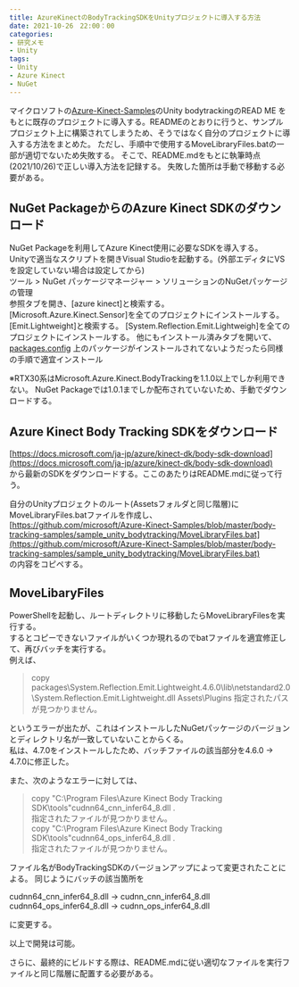 ```yaml
---
title: AzureKinectのBodyTrackingSDKをUnityプロジェクトに導入する方法
date: 2021-10-26　22:00：00
categories:
- 研究メモ
- Unity
tags:
- Unity
- Azure Kinect
- NuGet
---
```


マイクロソフトの[Azure-Kinect-Samples](https://github.com/microsoft/Azure-Kinect-Samples/tree/master/body-tracking-samples/sample_unity_bodytracking)のUnity bodytrackingのREAD ME をもとに既存のプロジェクトに導入する。READMEのとおりに行うと、サンプルプロジェクト上に構築されてしまうため、そうではなく自分のプロジェクトに導入する方法をまとめた。
ただし、手順中で使用するMoveLibraryFiles.batの一部が適切でないため失敗する。
そこで、README.mdをもとに執筆時点(2021/10/26)で正しい導入方法を記録する。
失敗した箇所は手動で移動する必要がある。


## NuGet PackageからのAzure Kinect SDKのダウンロード
NuGet Packageを利用してAzure Kinect使用に必要なSDKを導入する。  
Unityで適当なスクリプトを開きVisual Studioを起動する。(外部エディタにVSを設定していない場合は設定してから)  
ツール > NuGet パッケージマネージャー > ソリューションのNuGetパッケージの管理  
参照タブを開き、[azure kinect]と検索する。  
[Microsoft.Azure.Kinect.Sensor]を全てのプロジェクトにインストールする。
[Emit.Lightweight]と検索する。
[System.Reflection.Emit.Lightweigh]を全てのプロジェクトにインストールする。
他にもインストール済みタブを開いて、[packages.config](https://github.com/microsoft/Azure-Kinect-Samples/blob/master/body-tracking-samples/sample_unity_bodytracking/packages.config)
上のパッケージがインストールされてないようだったら同様の手順で適宜インストール

※RTX30系はMicrosoft.Azure.Kinect.BodyTrackingを1.1.0以上でしか利用できない。
NuGet Packageでは1.0.1までしか配布されていないため、手動でダウンロードする。

## Azure Kinect Body Tracking SDKをダウンロード

[https://docs.microsoft.com/ja-jp/azure/kinect-dk/body-sdk-download](https://docs.microsoft.com/ja-jp/azure/kinect-dk/body-sdk-download)  
から最新のSDKをダウンロードする。ここのあたりはREADME.mdに従って行う。  

自分のUnityプロジェクトのルート(Assetsフォルダと同じ階層)にMoveLibraryFiles.batファイルを作成し、  
[https://github.com/microsoft/Azure-Kinect-Samples/blob/master/body-tracking-samples/sample_unity_bodytracking/MoveLibraryFiles.bat](https://github.com/microsoft/Azure-Kinect-Samples/blob/master/body-tracking-samples/sample_unity_bodytracking/MoveLibraryFiles.bat)  
の内容をコピペする。


## MoveLibaryFiles
PowerShellを起動し、ルートディレクトリに移動したらMoveLibraryFilesを実行する。  
するとコピーできないファイルがいくつか現れるのでbatファイルを適宜修正して、再びバッチを実行する。  
例えば、
> copy packages\System.Reflection.Emit.Lightweight.4.6.0\lib\netstandard2.0\System.Reflection.Emit.Lightweight.dll Assets\Plugins
指定されたパスが見つかりません。

というエラーが出たが、これはインストールしたNuGetパッケージのバージョンとディレクトリ名が一致していないことからくる。  
私は、4.7.0をインストールしたため、バッチファイルの該当部分を4.6.0 -> 4.7.0に修正した。

また、次のようなエラーに対しては、
>copy "C:\Program Files\Azure Kinect Body Tracking SDK\tools\"cudnn64_cnn_infer64_8.dll .\
指定されたファイルが見つかりません。  
>copy "C:\Program Files\Azure Kinect Body Tracking SDK\tools\"cudnn64_ops_infer64_8.dll .\
指定されたファイルが見つかりません。

ファイル名がBodyTrackingSDKのバージョンアップによって変更されたことによる。
同じようにバッチの該当箇所を  

cudnn64_cnn_infer64_8.dll -> cudnn_cnn_infer64_8.dll  
cudnn64_ops_infer64_8.dll -> cudnn_ops_infer64_8.dll  

に変更する。

以上で開発は可能。

さらに、最終的にビルドする際は、README.mdに従い適切なファイルを実行ファイルと同じ階層に配置する必要がある。

